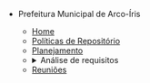 - Prefeitura Municipal de Arco-Íris


  - [Home](/)
  - [Políticas de Repositório](politicas_do_repositorio.md)
  - [Planejamento](planejamento.md)
  - <details><summary><a style="display: inline;">Análise de requisitos</summary></a>
    <ul>
      <li><a href="#/analise_de_requisitos/perfil_de_usuario">Perfil de usuário</a></li>
      <li><a href="#/analise_de_requisitos/personas">Personas</a></li>
      <li><a href="#/analise_de_requisitos/analise_de_tarefas">Análise de tarefas</a></li>
      <li><a href="#/analise_de_requisitos/apresentacao">Apresentação Ponto de Controle 1</a></li>
      <li><a href="#/analise_de_requisitos/principios">Princípios Gerais</a></li>
      <li><a href="#/analise_de_requisitos/metas_usabilidade">Metas de usabilidade</a></li>
      <li><a href="#/analise_de_requisitos/guia_de_estilo">Guia de Estilo</a></li>
      <li><a href="#/analise_de_requisitos/apresentacao2">Apresentação Ponto de Controle 2</a></li>
      <li><a href="#/analise_de_requisitos/planejamento_avaliacao_storyboard">Planejamento da avaliação do Storyboard</a></li>
    </ul>
    </details>
  - [Reuniões](/reunioes/indice_reunioes.md)
